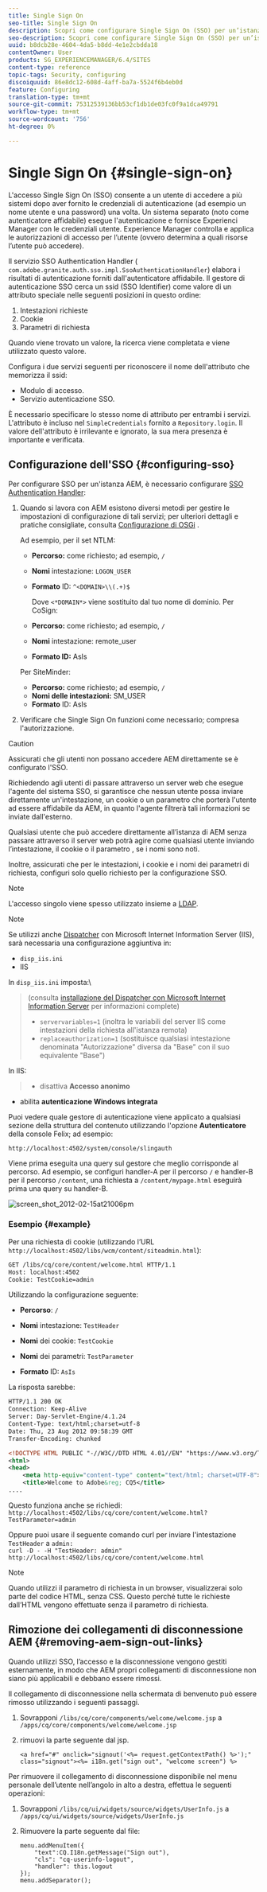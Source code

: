 ```yaml
---
title: Single Sign On
seo-title: Single Sign On
description: Scopri come configurare Single Sign On (SSO) per un’istanza AEM.
seo-description: Scopri come configurare Single Sign On (SSO) per un’istanza AEM.
uuid: b8dcb28e-4604-4da5-b8dd-4e1e2cbdda18
contentOwner: User
products: SG_EXPERIENCEMANAGER/6.4/SITES
content-type: reference
topic-tags: Security, configuring
discoiquuid: 86e8dc12-608d-4aff-ba7a-5524f6b4eb0d
feature: Configuring
translation-type: tm+mt
source-git-commit: 75312539136bb53cf1db1de03fc0f9a1dca49791
workflow-type: tm+mt
source-wordcount: '756'
ht-degree: 0%

---
```



# Single Sign On {#single-sign-on}

L&#39;accesso Single Sign On (SSO) consente a un utente di accedere a più sistemi dopo aver fornito le credenziali di autenticazione (ad esempio un nome utente e una password) una volta. Un sistema separato (noto come autenticatore affidabile) esegue l&#39;autenticazione e fornisce Experienci Manager con le credenziali utente. Experience Manager controlla e applica le autorizzazioni di accesso per l’utente (ovvero determina a quali risorse l’utente può accedere).

Il servizio SSO Authentication Handler ( `com.adobe.granite.auth.sso.impl.SsoAuthenticationHandler`) elabora i risultati di autenticazione forniti dall&#39;autenticatore affidabile. Il gestore di autenticazione SSO cerca un ssid (SSO Identifier) come valore di un attributo speciale nelle seguenti posizioni in questo ordine:

1. Intestazioni richieste
1. Cookie
1. Parametri di richiesta

Quando viene trovato un valore, la ricerca viene completata e viene utilizzato questo valore.

Configura i due servizi seguenti per riconoscere il nome dell&#39;attributo che memorizza il ssid:

* Modulo di accesso.
* Servizio autenticazione SSO.

È necessario specificare lo stesso nome di attributo per entrambi i servizi. L&#39;attributo è incluso nel `SimpleCredentials` fornito a `Repository.login`. Il valore dell&#39;attributo è irrilevante e ignorato, la sua mera presenza è importante e verificata.

## Configurazione dell&#39;SSO {#configuring-sso}

Per configurare SSO per un&#39;istanza AEM, è necessario configurare [SSO Authentication Handler](/help/sites-deploying/osgi-configuration-settings.md#adobegranitessoauthenticationhandler):

1. Quando si lavora con AEM esistono diversi metodi per gestire le impostazioni di configurazione di tali servizi; per ulteriori dettagli e pratiche consigliate, consulta [Configurazione di OSGi](/help/sites-deploying/configuring-osgi.md) .

   Ad esempio, per il set NTLM:

   * **Percorso:** come richiesto; ad esempio,  `/`
   * **Nomi** intestazione:  `LOGON_USER`
   * **Formato** ID:  `^<DOMAIN>\\(.+)$`

      Dove `<*DOMAIN*>` viene sostituito dal tuo nome di dominio.
   Per CoSign:

   * **Percorso:** come richiesto; ad esempio,  `/`
   * **Nomi** intestazione: remote_user
   * **Formato ID:** AsIs

   Per SiteMinder:

   * **Percorso:** come richiesto; ad esempio,  `/`
   * **Nomi delle intestazioni:** SM_USER
   * **Formato** ID: AsIs



1. Verificare che Single Sign On funzioni come necessario; compresa l&#39;autorizzazione.

>[!CAUTION]
>
>Assicurati che gli utenti non possano accedere AEM direttamente se è configurato l&#39;SSO.
>
>Richiedendo agli utenti di passare attraverso un server web che esegue l&#39;agente del sistema SSO, si garantisce che nessun utente possa inviare direttamente un&#39;intestazione, un cookie o un parametro che porterà l&#39;utente ad essere affidabile da AEM, in quanto l&#39;agente filtrerà tali informazioni se inviate dall&#39;esterno.
>
>Qualsiasi utente che può accedere direttamente all’istanza di AEM senza passare attraverso il server web potrà agire come qualsiasi utente inviando l’intestazione, il cookie o il parametro , se i nomi sono noti.
>
>Inoltre, assicurati che per le intestazioni, i cookie e i nomi dei parametri di richiesta, configuri solo quello richiesto per la configurazione SSO.


>[!NOTE]
>
>L&#39;accesso singolo viene spesso utilizzato insieme a [LDAP](/help/sites-administering/ldap-config.md).

>[!NOTE]
>
>Se utilizzi anche [Dispatcher](https://helpx.adobe.com/experience-manager/dispatcher/using/dispatcher.html) con Microsoft Internet Information Server (IIS), sarà necessaria una configurazione aggiuntiva in:
>
>* `disp_iis.ini`
>* IIS

>
>
In `disp_iis.ini` imposta:\
>(consulta [installazione del Dispatcher con Microsoft Internet Information Server](https://helpx.adobe.com/experience-manager/dispatcher/using/dispatcher-install.html#microsoft-internet-information-server) per informazioni complete)
>
>* `servervariables=1` (inoltra le variabili del server IIS come intestazioni della richiesta all&#39;istanza remota)
>* `replaceauthorization=1` (sostituisce qualsiasi intestazione denominata &quot;Autorizzazione&quot; diversa da &quot;Base&quot; con il suo equivalente &quot;Base&quot;)

>
>
In IIS:
>
>* disattiva **Accesso anonimo**
   >
   >
* abilita **autenticazione Windows integrata**

>



Puoi vedere quale gestore di autenticazione viene applicato a qualsiasi sezione della struttura del contenuto utilizzando l&#39;opzione **Autenticatore** della console Felix; ad esempio:

`http://localhost:4502/system/console/slingauth`

Viene prima eseguita una query sul gestore che meglio corrisponde al percorso. Ad esempio, se configuri handler-A per il percorso `/` e handler-B per il percorso `/content`, una richiesta a `/content/mypage.html` eseguirà prima una query su handler-B.

![screen_shot_2012-02-15at21006pm](assets/screen_shot_2012-02-15at21006pm.png)

### Esempio {#example}

Per una richiesta di cookie (utilizzando l’URL `http://localhost:4502/libs/wcm/content/siteadmin.html`):

```xml
GET /libs/cq/core/content/welcome.html HTTP/1.1
Host: localhost:4502
Cookie: TestCookie=admin
```

Utilizzando la configurazione seguente:

* **Percorso**: `/`

* **Nomi** intestazione:  `TestHeader`

* **Nomi** dei cookie:  `TestCookie`

* **Nomi** dei parametri:  `TestParameter`

* **Formato** ID:  `AsIs`

La risposta sarebbe:

```xml
HTTP/1.1 200 OK
Connection: Keep-Alive
Server: Day-Servlet-Engine/4.1.24 
Content-Type: text/html;charset=utf-8
Date: Thu, 23 Aug 2012 09:58:39 GMT
Transfer-Encoding: chunked

<!DOCTYPE HTML PUBLIC "-//W3C//DTD HTML 4.01//EN" "https://www.w3.org/TR/html4/strict.dtd">
<html>
<head>
    <meta http-equiv="content-type" content="text/html; charset=UTF-8">
    <title>Welcome to Adobe&reg; CQ5</title>
....
```

Questo funziona anche se richiedi:\
`http://localhost:4502/libs/cq/core/content/welcome.html?TestParameter=admin`

Oppure puoi usare il seguente comando curl per inviare l&#39;intestazione `TestHeader` a `admin:`\
`curl -D - -H "TestHeader: admin" http://localhost:4502/libs/cq/core/content/welcome.html`

>[!NOTE]
>
>Quando utilizzi il parametro di richiesta in un browser, visualizzerai solo parte del codice HTML, senza CSS. Questo perché tutte le richieste dall’HTML vengono effettuate senza il parametro di richiesta.

## Rimozione dei collegamenti di disconnessione AEM {#removing-aem-sign-out-links}

Quando utilizzi SSO, l’accesso e la disconnessione vengono gestiti esternamente, in modo che AEM propri collegamenti di disconnessione non siano più applicabili e debbano essere rimossi.

Il collegamento di disconnessione nella schermata di benvenuto può essere rimosso utilizzando i seguenti passaggi.

1. Sovrapponi `/libs/cq/core/components/welcome/welcome.jsp` a `/apps/cq/core/components/welcome/welcome.jsp`
1. rimuovi la parte seguente dal jsp.

   `<a href="#" onclick="signout('<%= request.getContextPath() %>');" class="signout"><%= i18n.get("sign out", "welcome screen") %>`

Per rimuovere il collegamento di disconnessione disponibile nel menu personale dell’utente nell’angolo in alto a destra, effettua le seguenti operazioni:

1. Sovrapponi `/libs/cq/ui/widgets/source/widgets/UserInfo.js` a `/apps/cq/ui/widgets/source/widgets/UserInfo.js`

1. Rimuovere la parte seguente dal file:

   ```
   menu.addMenuItem({
       "text":CQ.I18n.getMessage("Sign out"),
       "cls": "cq-userinfo-logout",
       "handler": this.logout
   });
   menu.addSeparator();
   ```

